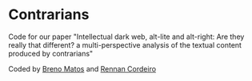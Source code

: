 # Contrarians
Code for our paper "Intellectual dark web, alt-lite and alt-right: Are they really that different? a multi-perspective analysis of the textual content produced by contrarians"

Coded by [Breno Matos](https://github.com/brenomatos) and [Rennan Cordeiro](https://github.com/rennancl)

